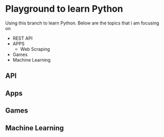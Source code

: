 # Playground to learn Python

Using this branch to learn Python. Below are the topics that i am focusing on


- REST API 
- APPS 
  - Web Scraping
- Games
- Machine Learning

## API

## Apps

## Games

## Machine Learning